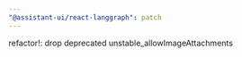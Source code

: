 ```yaml
---
"@assistant-ui/react-langgraph": patch
---
```


refactor!: drop deprecated unstable_allowImageAttachments
